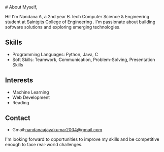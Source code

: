 <div><br class="Apple-interchange-newline"># About Myself,

Hi! I'm Nandana A, a 2nd year B.Tech Computer Science & Engineering student at Saintgits College of Engineering .  I'm passionate about building software solutions and exploring emerging technologies.

## Skills

* Programming Languages: Python, Java, C
* Soft Skills: Teamwork, Communication, Problem-Solving, Presentation Skills

## Interests

* Machine Learning
* Web Development
* Reading

## Contact

* Gmail:nandanaajayakumar2004@gmail.com

I'm looking forward to opportunities to improve my skills and be competitive enough to face real-world challenges. 
